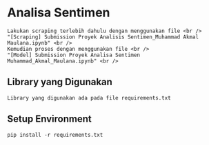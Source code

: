 # Analisa Sentimen

```
Lakukan scraping terlebih dahulu dengan menggunakan file <br />
"[Scraping] Submission Proyek Analisis Sentimen_Muhammad Akmal Maulana.ipynb" <br />
Kemudian proses dengan menggunakan file <br />
"[Model] Submission Proyek Analisa Sentimen Muhammad_Akmal_Maulana.ipynb" <br />
```

## Library yang Digunakan
```
Library yang digunakan ada pada file requirements.txt
```

## Setup Environment
```
pip install -r requirements.txt
```